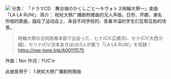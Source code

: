 ![](//static.kivo.wiki/images/music/cover/GuAIUzxeXJeclDUADm7S0pushcCrpX7J.jpg)
分类： 「ドラマCD　舞台袖のかくしごと～キヴォトス晄輪大祭～」楽曲「LA LA RUN!」
简介：
晄轮大祭广播剧附赠曲的无人声版，日奈、芹娜、濑名所唱的歌曲，描绘了运动会上、来自不同学校的、青春洋溢的学生们互帮互助的场景。

> 晄輪大祭の合同医療本部で出会った、ヒナ(CV:広橋涼)、セナ(CV:大西沙織)、セリナ(CV:涼本あきほ)の3人が歌う「LA LA RUN!」を収録！
> https://nex-tone.link/A00111575

作曲：Nor
作词：YUC'e

此曲曾用于：
1.晄轮大祭广播剧附赠曲

